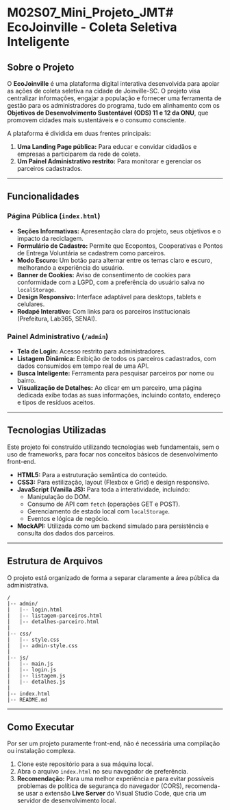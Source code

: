 # M02S07_Mini_Projeto_JMT# EcoJoinville - Coleta Seletiva Inteligente

## Sobre o Projeto

O **EcoJoinville** é uma plataforma digital interativa desenvolvida para apoiar as ações de coleta seletiva na cidade de Joinville-SC. O projeto visa centralizar informações, engajar a população e fornecer uma ferramenta de gestão para os administradores do programa, tudo em alinhamento com os **Objetivos de Desenvolvimento Sustentável (ODS) 11 e 12 da ONU**, que promovem cidades mais sustentáveis e o consumo consciente.

A plataforma é dividida em duas frentes principais:
1.  **Uma Landing Page pública:** Para educar e convidar cidadãos e empresas a participarem da rede de coleta.
2.  **Um Painel Administrativo restrito:** Para monitorar e gerenciar os parceiros cadastrados.

---

## Funcionalidades

### Página Pública (`index.html`)

- **Seções Informativas:** Apresentação clara do projeto, seus objetivos e o impacto da reciclagem.
- **Formulário de Cadastro:** Permite que Ecopontos, Cooperativas e Pontos de Entrega Voluntária se cadastrem como parceiros.
- **Modo Escuro:** Um botão para alternar entre os temas claro e escuro, melhorando a experiência do usuário.
- **Banner de Cookies:** Aviso de consentimento de cookies para conformidade com a LGPD, com a preferência do usuário salva no `localStorage`.
- **Design Responsivo:** Interface adaptável para desktops, tablets e celulares.
- **Rodapé Interativo:** Com links para os parceiros institucionais (Prefeitura, Lab365, SENAI).

### Painel Administrativo (`/admin`)

- **Tela de Login:** Acesso restrito para administradores.
- **Listagem Dinâmica:** Exibição de todos os parceiros cadastrados, com dados consumidos em tempo real de uma API.
- **Busca Inteligente:** Ferramenta para pesquisar parceiros por nome ou bairro.
- **Visualização de Detalhes:** Ao clicar em um parceiro, uma página dedicada exibe todas as suas informações, incluindo contato, endereço e tipos de resíduos aceitos.

---

## Tecnologias Utilizadas

Este projeto foi construído utilizando tecnologias web fundamentais, sem o uso de frameworks, para focar nos conceitos básicos de desenvolvimento front-end.

- **HTML5:** Para a estruturação semântica do conteúdo.
- **CSS3:** Para estilização, layout (Flexbox e Grid) e design responsivo.
- **JavaScript (Vanilla JS):** Para toda a interatividade, incluindo:
    - Manipulação do DOM.
    - Consumo de API com `fetch` (operações GET e POST).
    - Gerenciamento de estado local com `localStorage`.
    - Eventos e lógica de negócio.
- **MockAPI:** Utilizada como um backend simulado para persistência e consulta dos dados dos parceiros.

---

## Estrutura de Arquivos

O projeto está organizado de forma a separar claramente a área pública da administrativa.

```
/
|-- admin/
|   |-- login.html
|   |-- listagem-parceiros.html
|   |-- detalhes-parceiro.html
|
|-- css/
|   |-- style.css
|   |-- admin-style.css
|
|-- js/
|   |-- main.js
|   |-- login.js
|   |-- listagem.js
|   |-- detalhes.js
|
|-- index.html
|-- README.md
```

---

## Como Executar

Por ser um projeto puramente front-end, não é necessária uma compilação ou instalação complexa.

1.  Clone este repositório para a sua máquina local.
2.  Abra o arquivo `index.html` no seu navegador de preferência.
3.  **Recomendação:** Para uma melhor experiência e para evitar possíveis problemas de política de segurança do navegador (CORS), recomenda-se usar a extensão **Live Server** do Visual Studio Code, que cria um servidor de desenvolvimento local.